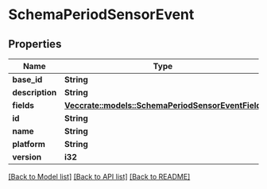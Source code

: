 # SchemaPeriodSensorEvent

## Properties

Name | Type | Description | Notes
------------ | ------------- | ------------- | -------------
**base_id** | **String** |  |
**description** | **String** |  |
**fields** | [**Vec<crate::models::SchemaPeriodSensorEventField>**](schema.SensorEventField.md) |  |
**id** | **String** |  |
**name** | **String** |  |
**platform** | **String** |  |
**version** | **i32** |  |

[[Back to Model list]](../README.md#documentation-for-models) [[Back to API list]](../README.md#documentation-for-api-endpoints) [[Back to README]](../README.md)
